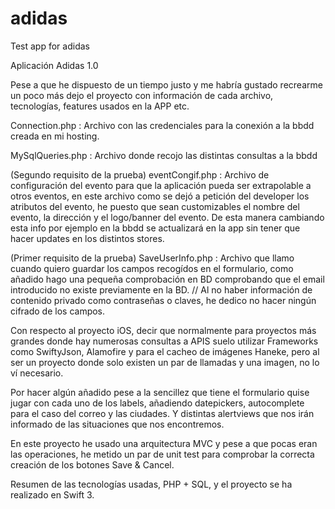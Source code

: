 # adidas
Test app for adidas

Aplicación Adidas 1.0

Pese a que he dispuesto de un tiempo justo y me habría gustado recrearme un poco más dejo el proyecto con información 
de cada archivo, tecnologías, features usados en la APP etc.

Connection.php : Archivo con las credenciales para la conexión a la bbdd creada en mi hosting.

MySqlQueries.php : Archivo donde recojo las distintas consultas a la bbdd

(Segundo requisito de la prueba)
eventCongif.php : Archivo de configuración del evento para que la aplicación pueda ser extrapolable a otros eventos, 
en este archivo como se dejó a petición del developer los atributos del evento, he puesto que sean customizables el nombre 
del evento, la dirección y el logo/banner del evento. De esta manera cambiando esta info por ejemplo en la bbdd se actualizará 
en la app sin tener que hacer updates en los distintos stores. 

(Primer requisito de la prueba)
SaveUserInfo.php : Archivo que llamo cuando quiero guardar los campos recogídos en el formulario, como añadido hago una pequeña
comprobación en BD comprobando que el email introducido no existe previamente en la BD.
// Al no haber información de contenido privado como contraseñas o claves, he dedico no hacer ningún cifrado de los campos.

Con respecto al proyecto iOS, decir que normalmente para proyectos más grandes donde hay numerosas consultas a APIS suelo utilizar
Frameworks como SwiftyJson, Alamofire y para el cacheo de imágenes Haneke, pero al ser un proyecto donde solo existen un par de 
llamadas y una imagen, no lo ví necesario.

Por hacer algún añadido pese a la sencillez que tiene el formulario quise jugar con cada uno de los labels, añadiendo
datepickers, autocomplete para el caso del correo y las ciudades. Y distintas alertviews que nos irán informado de las
situaciones que nos encontremos.

En este proyecto he usado una arquitectura MVC y pese a que pocas eran las operaciones, he metido un par de unit 
test para comprobar la correcta creación de los botones Save & Cancel.

Resumen de las tecnologías usadas, PHP + SQL, y el proyecto se ha realizado en Swift 3.
